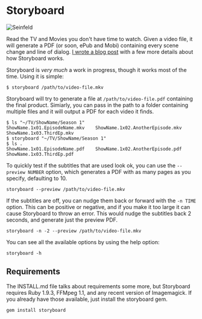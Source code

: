 # Storyboard

![Seinfeld](http://i.imgur.com/lTRuC.jpg)

Read the TV and Movies you don't have time to watch. Given a video file, it will generate a PDF (or soon, ePub and Mobi) containing every scene change and line of dialog.
[I wrote a blog post](http://syntaxi.net/2013/01/20/storyboard) with a few more details about how Storyboard works.

Storyboard is _very much_ a work in progress, though it works most of the time. Using it is simple:

    $ storyboard /path/to/video-file.mkv

Storyboard will try to generate a file at `/path/to/video-file.pdf` containing the final product. Simiarly, you can pass in the path to a folder containing multiple files and it will output a PDF for each video it finds.

    $ ls "~/TV/ShowName/Season 1"
    ShowName.1x01.EpisodeName.mkv    ShowName.1x02.AnotherEpisode.mkv    ShowName.1x03.ThirdEp.mkv
    $ storyboard "~/TV/ShowName/Season 1"
    $ ls .
    ShowName.1x01.EpisodeName.pdf    ShowName.1x02.AnotherEpisode.pdf    ShowName.1x03.ThirdEp.pdf

To quickly test if the subtitles that are used look ok, you can use the `--preview NUMBER` option, which generates a PDF with as many pages as you specify, defaulting to 10.

    storyboard --preview /path/to/video-file.mkv

If the subtitles are off, you can nudge them back or forward with the `-n TIME` option. This can be positive or negative, and if you make it too large it can cause Storyboard to throw an error. This would nudge the subtitles back 2 seconds, and generate just the preview PDF.

    storyboard -n -2 --preview /path/to/video-file.mkv

You can see all the available options by using the help option:

    storyboard -h

## Requirements

The INSTALL.md file talks about requirements some more, but Storyboard requires Ruby 1.9.3, FFMpeg 1.1, and any recent version of Imagemagick. If you already have those available, just install the storyboard gem.

    gem install storyboard
